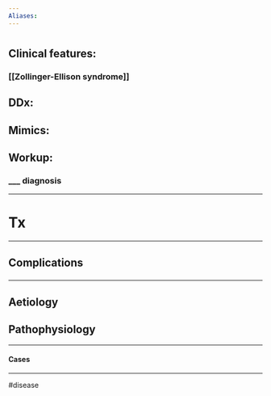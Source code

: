 ```yaml
---
Aliases:
---
```

# 
## Clinical features:
### [[Zollinger-Ellison syndrome]]
## DDx:
###
## Mimics:
###
## Workup:
### ___ diagnosis
---
# Tx

---
## Complications
###

---
## Aetiology
## Pathophysiology

---
#### Cases


---
#disease 